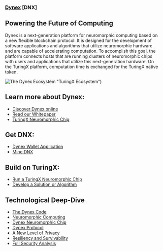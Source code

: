 ### [Dynex](https://dynexcoin.org) [DNX]

## Powering the Future of Computing

Dynex is a next-generation platform for neuromorphic computing based on a new flexible blockchain protocol. It is designed for the development of software applications and algorithms that utilize neuromorphic hardware and are capable of accelerating computation. To accomplish this goal, the platform connects hosts that are running clusters of neuromorphic chips with users and applications that utilize this next-generation hardware. On the TuringX platform, computation time is exchanged for the TuringX native token.

![The Dynex Ecosystem](https://dynexcoin.org/wp-content/uploads/2022/09/ecosystem-768x474.png) "TuringX Ecosystem")

## Learn more about Dynex:
- [Discover Dynex online](https://dynexcoin.org/discover-dynex/)
- [Read our Whitepaper](https://dynexcoin.org/wp-content/uploads/2022/09/dynex-whitepaper.pdf)
- [TuringX Neuromorphic Chip](https://dynexcoin.org/dynex-neuromorphic-chip/)

## Get DNX:
- [Dynex Wallet Application](https://github.com/dynexcoin/Dynex-Wallet-App)
- [Mine DNX](https://github.com/dynexcoin/Dynex)

## Build on TuringX:
- [Run a TuringX Neuromorphic Chip](https://dynexcoin.org/dynex-neuromorphic-chip/)
- [Develop a Solution or Algorithm](https://github.com/dynexcoin/dynexscript) 

## Technological Deep-Dive
- [The Dynex Code](https://dynexcoin.org/discover-dynex/)
- [Neuromorphic Computing](https://dynexcoin.org/neuromorhpic-computing/)
- [Dynex Neuromorphic Chip](https://dynexcoin.org/dynex-neuromorphic-chip/)
- [Dynex Protocol](https://dynexcoin.org/dynex-protocol/)
- [A New Level of Privacy](https://dynexcoin.org/a-new-level-of-privacy/)
- [Resiliency and Survivability](https://dynexcoin.org/resiliency-and-survivability/)
- [Full Security Analysis](https://dynexcoin.org/full-security-analysis/)

